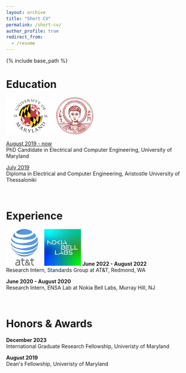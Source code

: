 ```yaml
---
layout: archive
title: "Short CV"
permalink: /short-cv/
author_profile: true
redirect_from:
  - /resume
---
```


{% include base_path %}

Education
======
![alt text](/images/umd-logo.png) ![alt text](/images/auth-logo.png)

<ins>August 2019 - now </ins> <br/>
PhD Candidate in Electrical and Computer Engineering, University of Maryland <br/>

<ins>July 2019</ins><br/>
Diploma in Electrical and Computer Engineering, Aristostle University of Thessaloniki <br/>
<br/>
<br/>

Experience
======
 ![alt text](/images/at&t.png) ![alt text](/images/nokia-logo.jpg)
__June 2022 - August 2022__ <br/>
Research Intern, Standards Group at AT&T, Redmond, WA <br/>

__June 2020 - August 2020__ <br/>
Research Intern, ENSA Lab at Nokia Bell Labs, Murray Hill, NJ <br/>
<br/>
<br/>

Honors & Awards
======

__December 2023__ <br/>
International Graduate Research Fellowship, Univeristy of Maryland <br/>

__August 2019__ <br/>
Dean's Fellowship, Univeristy of Maryland <br/>
<br/>
<br/>
